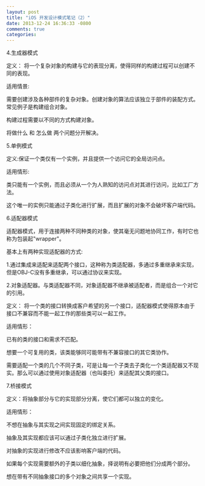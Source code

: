 ```yaml
---
layout: post
title: "iOS 开发设计模式笔记（2）"
date: 2013-12-24 16:36:33 -0800
comments: true
categories: 
---
```



4.生成器模式 <p> 
     定义：
     将一个复杂对象的构建与它的表现分离，使得同样的构建过程可以创建不同的表现。<p>
     适用情景:<p>
     需要创建涉及各种部件的复杂对象。创建对象的算法应该独立于部件的装配方式。常见例子是构建组合对象。<p>
     构建过程需要以不同的方式构建对象。<p>
     将做什么 和 怎么做 两个问题分开解决。

5.单例模式<p>
     定义:保证一个类仅有一个实例，并且提供一个访问它的全局访问点。<p>
     适用情形:<p>
     类只能有一个实例，而且必须从一个为人熟知的访问点对其进行访问，比如工厂方法。<p>
     这个唯一的实例只能通过子类化进行扩展，而且扩展的对象不会破坏客户端代码。


6.适配器模式<p>
     适配器模式，用于连接两种不同种类的对象，使其毫无问题地协同工作，有时它也称为包装起"wrapper"。<p>
     基本上有两种实现适配器的方式:<p>
     1.通过集成来适配来适配两个接口，这种称为类适配器，多通过多重继承来实现，但是OBJ-C没有多重继承，可以通过协议来实现。<p>
     2.对象适配器。与类适配器不同，对象适配器不继承被适配者，而是组合一个对它的引用。
     <p>
     定义：
     将一个类的接口转换成客户希望的另一个接口，适配器模式使得原本由于接口不兼容而不能一起工作的那些类可以一起工作。<p>
     适用情形：<p>
     已有的类的接口和需求不匹配。<p>
     想要一个可复用的类，该类能够同可能带有不兼容接口的其它类协作。<p>
     需要适配一个类的几个不同子类，可是让每一个子类去子类化一个类适配器又不现实。那么可以通过使用对象适配器（也叫委托）来适配其父类的接口。

     
7.桥接模式<p>
     定义：将抽象部分与它的实现部分分离，使它们都可以独立的变化。<p>
     适用情形：<p>
     不想在抽象与其实现之间实现固定的绑定关系。<p>
     抽象及其实现都应该可以通过子类化独立进行扩展。<p>
     对抽象的实现进行修改不应该影响客户端的代码。<p>
     如果每个实现需要额外的子类以细化抽象，择说明有必要把他们分成两个部分。<p>
     想在带有不同抽象接口的多个对象之间共享一个实现。<p>